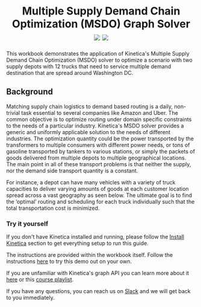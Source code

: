 <h1 align = "center">
Multiple Supply Demand Chain Optimization (MSDO) Graph Solver
<br>
<img src="https://img.shields.io/badge/tested-%3E=v7.7.1-green"></img>  <img src="https://img.shields.io/badge/time-15 mins-blue"></img>
</h1>
This workbook demonstrates the application of Kinetica's Multiple Supply Demand Chain Optimization (MSDO) solver to optimize a scenario with two supply depots with 12 trucks that need to service multiple demand destination that are spread around Washington DC.

## Background

Matching supply chain logistics to demand based routing is a daily, non-trivial task essential to several companies like Amazon and Uber. The common objective is to optimize routing under domain specific constraints to the needs of a particular industry. Kinetica's MSDO solver provides a generic and uniformly applicable solution to the needs of different industries. The optimization quantity could be the power transported by the transformers to multiple consumers with different power needs, or tons of gasoline transported by tankers to various stations, or simply the packets of goods delivered from multiple depots to multiple geographical locations. The main point in all of these transport problems is that neither the supply, nor the demand side transport quantity is a constant.

For instance, a depot can have  many vehicles with a variety of truck capacities to deliver varying amounts of  goods at each customer location spread across a vast geography as seen below. The ultimate goal is to find the ‘optimal’ routing and scheduling for each truck individually such that the total transportation cost is minimized.

### Try it yourself
If you don't have Kinetica installed and running, please follow the [Install Kinetica](https://github.com/kineticadb/examples#install-kinetica) section to get everything setup to run this guide.

The instructions are provided within the workbook itself. Follow the instructions [here](https://github.com/kineticadb/examples#how-to-run-these-examples) to try this demo out on your own.

If you are unfamiliar with Kinetica's graph API you can learn more about it [here](https://docs.kinetica.com/7.1/graph_solver/network_graph_solver) or this [course playlist](https://www.youtube.com/playlist?list=PLtLChx8K0ZZVkufn1GMvsR3BY2jMP3JXD).

If you have any questions, you can reach us on [Slack](https://join.slack.com/t/kinetica-community/shared_invite/zt-1bt9x3mvr-uMKrXlSDXfy3oU~sKi84qg) and we will get back to you immediately.

